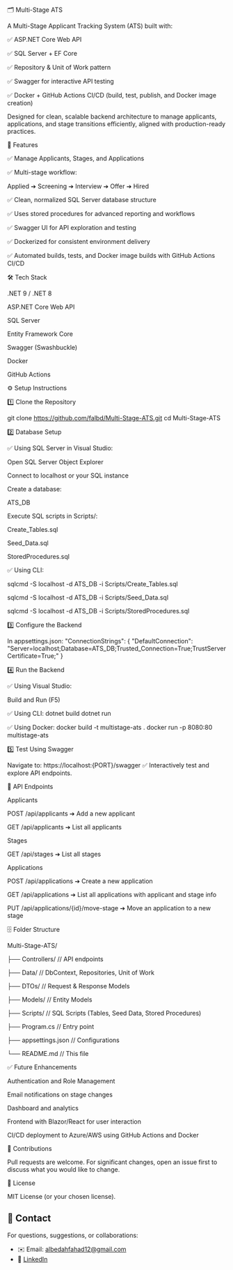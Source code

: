 🗂️ Multi-Stage ATS

A Multi-Stage Applicant Tracking System (ATS) built with:

✅ ASP.NET Core Web API

✅ SQL Server + EF Core

✅ Repository & Unit of Work pattern

✅ Swagger for interactive API testing

✅ Docker + GitHub Actions CI/CD (build, test, publish, and Docker image creation)

Designed for clean, scalable backend architecture to manage applicants, applications, and stage transitions efficiently, aligned with production-ready practices.

🚀 Features

✅ Manage Applicants, Stages, and Applications

✅ Multi-stage workflow:

Applied ➔ Screening ➔ Interview ➔ Offer ➔ Hired

✅ Clean, normalized SQL Server database structure

✅ Uses stored procedures for advanced reporting and workflows

✅ Swagger UI for API exploration and testing

✅ Dockerized for consistent environment delivery

✅ Automated builds, tests, and Docker image builds with GitHub Actions CI/CD

🛠️ Tech Stack

.NET 9 / .NET 8

ASP.NET Core Web API

SQL Server

Entity Framework Core

Swagger (Swashbuckle)

Docker

GitHub Actions

⚙️ Setup Instructions

1️⃣ Clone the Repository

git clone https://github.com/falbd/Multi-Stage-ATS.git
cd Multi-Stage-ATS

2️⃣ Database Setup

✅ Using SQL Server in Visual Studio:

Open SQL Server Object Explorer

Connect to localhost or your SQL instance

Create a database:

ATS_DB

Execute SQL scripts in Scripts/:

Create_Tables.sql

Seed_Data.sql

StoredProcedures.sql

✅ Using CLI:

sqlcmd -S localhost -d ATS_DB -i Scripts/Create_Tables.sql

sqlcmd -S localhost -d ATS_DB -i Scripts/Seed_Data.sql

sqlcmd -S localhost -d ATS_DB -i Scripts/StoredProcedures.sql

3️⃣ Configure the Backend

In appsettings.json:
"ConnectionStrings": {
    "DefaultConnection": "Server=localhost;Database=ATS_DB;Trusted_Connection=True;TrustServerCertificate=True;"
}

4️⃣ Run the Backend

✅ Using Visual Studio:

Build and Run (F5)

✅ Using CLI:
dotnet build
dotnet run

✅ Using Docker:
docker build -t multistage-ats .
docker run -p 8080:80 multistage-ats

5️⃣ Test Using Swagger

Navigate to:
https://localhost:{PORT}/swagger
✅ Interactively test and explore API endpoints.

📡 API Endpoints

Applicants

POST /api/applicants ➔ Add a new applicant

GET /api/applicants ➔ List all applicants

Stages

GET /api/stages ➔ List all stages

Applications

POST /api/applications ➔ Create a new application

GET /api/applications ➔ List all applications with applicant and stage info

PUT /api/applications/{id}/move-stage ➔ Move an application to a new stage

🗄️ Folder Structure

Multi-Stage-ATS/

├── Controllers/          // API endpoints

├── Data/                 // DbContext, Repositories, Unit of Work

├── DTOs/                 // Request & Response Models

├── Models/               // Entity Models

├── Scripts/              // SQL Scripts (Tables, Seed Data, Stored Procedures)

├── Program.cs            // Entry point

├── appsettings.json      // Configurations

└── README.md             // This file

✅ Future Enhancements

Authentication and Role Management

Email notifications on stage changes

Dashboard and analytics

Frontend with Blazor/React for user interaction

CI/CD deployment to Azure/AWS using GitHub Actions and Docker

🤝 Contributions

Pull requests are welcome. For significant changes, open an issue first to discuss what you would like to change.

📜 License

MIT License (or your chosen license).

## 📧 Contact

For questions, suggestions, or collaborations:

- ✉️ Email: albedahfahad12@gmail.com
- 💼 [LinkedIn](https://www.linkedin.com/in/fahad-albedah-a087b8220/)
